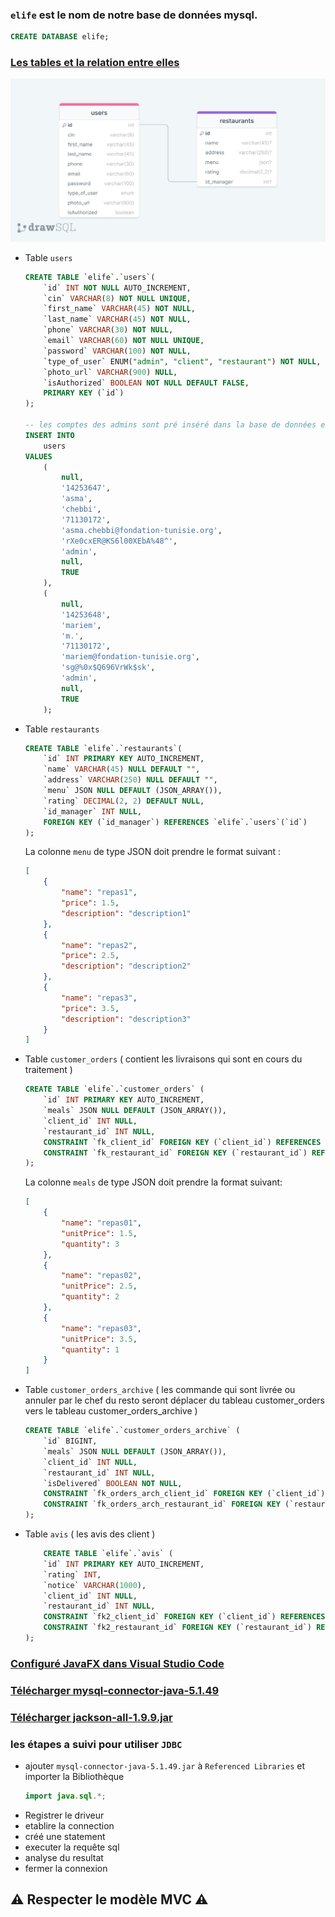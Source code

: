 ### `elife` est le nom de notre base de données mysql.
```sql
CREATE DATABASE elife;
```
### [Les tables et la relation entre elles](https://drawsql.app/teams/ada-lovelace/diagrams/meals-to-elife)

![](./data-definition/meals-to-elife-database-diagram.png)

- Table `users`
    ```sql
    CREATE TABLE `elife`.`users`(
        `id` INT NOT NULL AUTO_INCREMENT,
        `cin` VARCHAR(8) NOT NULL UNIQUE,
        `first_name` VARCHAR(45) NOT NULL,
        `last_name` VARCHAR(45) NOT NULL,
        `phone` VARCHAR(30) NOT NULL,
        `email` VARCHAR(60) NOT NULL UNIQUE,
        `password` VARCHAR(100) NOT NULL,
        `type_of_user` ENUM("admin", "client", "restaurant") NOT NULL,
        `photo_url` VARCHAR(900) NULL,
        `isAuthorized` BOOLEAN NOT NULL DEFAULT FALSE,
        PRIMARY KEY (`id`)
    );

    -- les comptes des admins sont pré inséré dans la base de données elife dans le table users
    INSERT INTO
        users
    VALUES
        (
            null,
            '14253647',
            'asma',
            'chebbi',
            '71130172',
            'asma.chebbi@fondation-tunisie.org',
            'rXe0cxER@KS6l00XEbA%48^',
            'admin',
            null,
            TRUE
        ),
        (
            null,
            '14253648',
            'mariem',
            'm.',
            '71130172',
            'mariem@fondation-tunisie.org',
            'sg@%0x$Q696VrWk$sk',
            'admin',
            null,
            TRUE
        );
    ```
- Table `restaurants`
    ```sql
    CREATE TABLE `elife`.`restaurants`(
        `id` INT PRIMARY KEY AUTO_INCREMENT,
        `name` VARCHAR(45) NULL DEFAULT "",
        `address` VARCHAR(250) NULL DEFAULT "",
        `menu` JSON NULL DEFAULT (JSON_ARRAY()),
        `rating` DECIMAL(2, 2) DEFAULT NULL,
        `id_manager` INT NULL,
        FOREIGN KEY (`id_manager`) REFERENCES `elife`.`users`(`id`)
    );
    ```
    La colonne `menu` de type JSON doit prendre le format suivant :
    ```json
    [
        {
            "name": "repas1",
            "price": 1.5,
            "description": "description1"
        },
        {
            "name": "repas2",
            "price": 2.5,
            "description": "description2"
        },
        {
            "name": "repas3",
            "price": 3.5,
            "description": "description3"
        }
    ]
    ```
- Table `customer_orders` ( contient les livraisons qui sont en cours du traitement )
    ```sql
    CREATE TABLE `elife`.`customer_orders` (
        `id` INT PRIMARY KEY AUTO_INCREMENT,
        `meals` JSON NULL DEFAULT (JSON_ARRAY()),
        `client_id` INT NULL,
        `restaurant_id` INT NULL,
        CONSTRAINT `fk_client_id` FOREIGN KEY (`client_id`) REFERENCES `elife`.`users`(`id`),
        CONSTRAINT `fk_restaurant_id` FOREIGN KEY (`restaurant_id`) REFERENCES `elife`.`restaurants`(`id`)
    );
    ```
    La colonne `meals` de type JSON doit prendre la format suivant:
    ```json
    [
        {
            "name": "repas01",
            "unitPrice": 1.5, 
            "quantity": 3
        }, 
        {
            "name": "repas02",
            "unitPrice": 2.5,
            "quantity": 2
        },
        {
            "name": "repas03",
            "unitPrice": 3.5,
            "quantity": 1
        }
    ]
    ```
- Table `customer_orders_archive` ( les commande qui sont livrée ou annuler par le chef du resto seront déplacer du tableau customer_orders vers le tableau customer_orders_archive )
    ```sql
    CREATE TABLE `elife`.`customer_orders_archive` (
        `id` BIGINT,
        `meals` JSON NULL DEFAULT (JSON_ARRAY()),
        `client_id` INT NULL,
        `restaurant_id` INT NULL,
        `isDelivered` BOOLEAN NOT NULL,
        CONSTRAINT `fk_orders_arch_client_id` FOREIGN KEY (`client_id`) REFERENCES `elife`.`users`(`id`),
        CONSTRAINT `fk_orders_arch_restaurant_id` FOREIGN KEY (`restaurant_id`) REFERENCES `elife`.`restaurants`(`id`)
    );
    ```
- Table `avis` ( les avis des client )
    ```sql
        CREATE TABLE `elife`.`avis` (
        `id` INT PRIMARY KEY AUTO_INCREMENT,
        `rating` INT,
        `notice` VARCHAR(1000),
        `client_id` INT NULL,
        `restaurant_id` INT NULL,
        CONSTRAINT `fk2_client_id` FOREIGN KEY (`client_id`) REFERENCES `elife`.`users`(`id`),
        CONSTRAINT `fk2_restaurant_id` FOREIGN KEY (`restaurant_id`) REFERENCES `elife`.`restaurants`(`id`)
    );
    ```


### [Configuré JavaFX dans Visual Studio Code](https://openjfx.io/openjfx-docs/#IDE-VSCode)
### [Télécharger mysql-connector-java-5.1.49](http://ftp.iij.ad.jp/pub/db/mysql/Downloads/Connector-J/)

### [Télécharger jackson-all-1.9.9.jar](http://www.java2s.com/Code/Jar/j/Downloadjacksonall199jar.htm)

### les étapes a suivi pour utiliser `JDBC`
- ajouter `mysql-connector-java-5.1.49.jar` à `Referenced Libraries` et importer la Bibliothèque
    ```java 
    import java.sql.*;
    ```
- Registrer le driveur
- etablire la connection
- créé une statement
- executer la requête sql
- analyse du resultat
- fermer la connexion
## :warning: Respecter le modèle MVC :warning:
